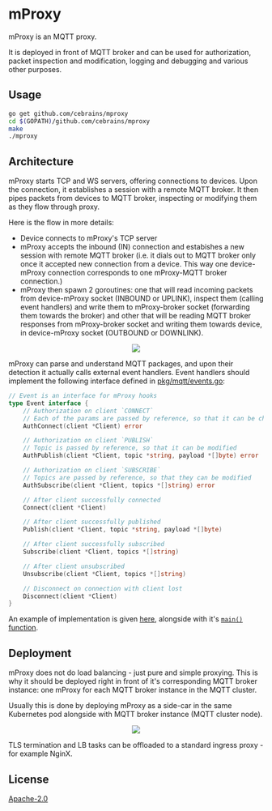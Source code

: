 # mProxy
mProxy is an MQTT proxy.

It is deployed in front of MQTT broker and can be used for authorization, packet inspection and modification,
logging and debugging and various other purposes.

## Usage
```bash
go get github.com/cebrains/mproxy
cd $(GOPATH)/github.com/cebrains/mproxy
make
./mproxy
```

## Architecture
mProxy starts TCP and WS servers, offering connections to devices. Upon the connection, it establishes a session with a remote MQTT broker.
It then pipes packets from devices to MQTT broker, inspecting or modifying them as they flow through proxy.

Here is the flow in more details:
- Device connects to mProxy's TCP server
- mProxy accepts the inbound (IN) connection and estabishes a new session with remote MQTT broker
(i.e. it dials out to MQTT broker only once it accepted new connection from a device.
This way one device-mProxy connection corresponds to one mProxy-MQTT broker connection.)
- mProxy then spawn 2 goroutines: one that will read incoming packets from device-mProxy socket (INBOUND or UPLINK),
inspect them (calling event handlers) and write them to mProxy-broker socket (forwarding them towards the broker)
and other that will be reading MQTT broker responses from mProxy-broker socket and writing them towards device,
in device-mProxy socket (OUTBOUND or DOWNLINK).

<p align="center"><img src="docs/img/mproxy.png"></p>

mProxy can parse and understand MQTT packages, and upon their detection it actually calls external event handlers.
Event handlers should implement the following interface defined in [pkg/mqtt/events.go](pkg/mqtt/events.go):

```go
// Event is an interface for mProxy hooks
type Event interface {
	// Authorization on client `CONNECT`
	// Each of the params are passed by reference, so that it can be changed
	AuthConnect(client *Client) error

	// Authorization on client `PUBLISH`
	// Topic is passed by reference, so that it can be modified
	AuthPublish(client *Client, topic *string, payload *[]byte) error

	// Authorization on client `SUBSCRIBE`
	// Topics are passed by reference, so that they can be modified
	AuthSubscribe(client *Client, topics *[]string) error

	// After client successfully connected
	Connect(client *Client)

	// After client successfully published
	Publish(client *Client, topic *string, payload *[]byte)

	// After client successfully subscribed
	Subscribe(client *Client, topics *[]string)

	// After client unsubscribed
	Unsubscribe(client *Client, topics *[]string)

	// Disconnect on connection with client lost
	Disconnect(client *Client)
}
```

An example of implementation is given [here](examples/simple/simple.go), alongside with it's [`main()` function](cmd/main.go).

## Deployment
mProxy does not do load balancing - just pure and simple proxying. This is why it should be deployed
right in front of it's corresponding MQTT broker instance: one mProxy for each MQTT broker instance in the MQTT cluster.

Usually this is done by deploying mProxy as a side-car in the same Kubernetes pod alongside with MQTT broker instance (MQTT cluster node).

<p align="center"><img src="docs/img/mproxy-cluster.png"></p>

TLS termination and LB tasks can be offloaded to a standard ingress proxy - for example NginX.

## License
[Apache-2.0](LICENSE)
